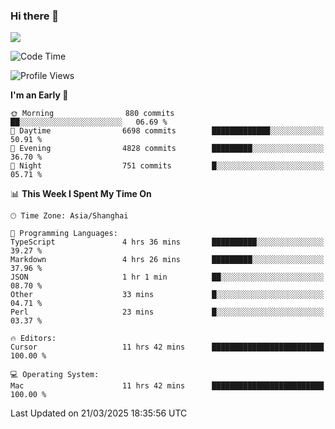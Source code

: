 ### Hi there 👋

<!--
**JJAYCHEN1e/jjaychen1e** is a ✨ _special_ ✨ repository because its `README.md` (this file) appears on your GitHub profile.

Here are some ideas to get you started:

- 🔭 I’m currently working on ...
- 🌱 I’m currently learning ...
- 👯 I’m looking to collaborate on ...
- 🤔 I’m looking for help with ...
- 💬 Ask me about ...
- 📫 How to reach me: ...
- 😄 Pronouns: ...
- ⚡ Fun fact: ...
-->

[![](https://github-readme-stats.vercel.app/api?username=jjaychen1e&show_icons=true)](https://github.com/jjaychen1e/github-readme-stats?count_private=true)

<!--START_SECTION:waka-->
![Code Time](http://img.shields.io/badge/Code%20Time-1%2C875%20hrs%2019%20mins-blue)

![Profile Views](http://img.shields.io/badge/Profile%20Views-1-blue)

**I'm an Early 🐤** 

```text
🌞 Morning                880 commits         ██░░░░░░░░░░░░░░░░░░░░░░░   06.69 % 
🌆 Daytime                6698 commits        █████████████░░░░░░░░░░░░   50.91 % 
🌃 Evening                4828 commits        █████████░░░░░░░░░░░░░░░░   36.70 % 
🌙 Night                  751 commits         █░░░░░░░░░░░░░░░░░░░░░░░░   05.71 % 
```


📊 **This Week I Spent My Time On** 

```text
🕑︎ Time Zone: Asia/Shanghai

💬 Programming Languages: 
TypeScript               4 hrs 36 mins       ██████████░░░░░░░░░░░░░░░   39.27 % 
Markdown                 4 hrs 26 mins       █████████░░░░░░░░░░░░░░░░   37.96 % 
JSON                     1 hr 1 min          ██░░░░░░░░░░░░░░░░░░░░░░░   08.70 % 
Other                    33 mins             █░░░░░░░░░░░░░░░░░░░░░░░░   04.71 % 
Perl                     23 mins             █░░░░░░░░░░░░░░░░░░░░░░░░   03.37 % 

🔥 Editors: 
Cursor                   11 hrs 42 mins      █████████████████████████   100.00 % 

💻 Operating System: 
Mac                      11 hrs 42 mins      █████████████████████████   100.00 % 
```


 Last Updated on 21/03/2025 18:35:56 UTC
<!--END_SECTION:waka-->
